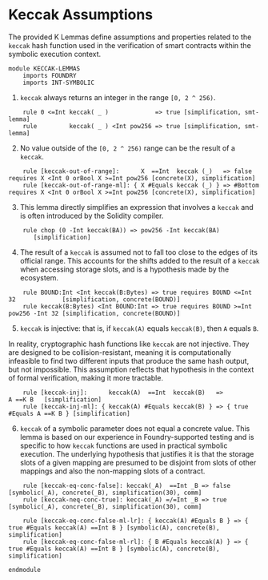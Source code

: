 Keccak Assumptions
==============

The provided K Lemmas define assumptions and properties related to the `keccak` hash function used in the verification of smart contracts within the symbolic execution context.

```k
module KECCAK-LEMMAS
    imports FOUNDRY
    imports INT-SYMBOLIC
```

1. `keccak` always returns an integer in the range `[0, 2 ^ 256)`.

```k
    rule 0 <=Int keccak( _ )             => true [simplification, smt-lemma]
    rule         keccak( _ ) <Int pow256 => true [simplification, smt-lemma]
```

2. No value outside of the `[0, 2 ^ 256)` range can be the result of a `keccak`.

```k
    rule [keccak-out-of-range]:      X  ==Int  keccak (_)   => false   requires X <Int 0 orBool X >=Int pow256 [concrete(X), simplification]
    rule [keccak-out-of-range-ml]: { X #Equals keccak (_) } => #Bottom requires X <Int 0 orBool X >=Int pow256 [concrete(X), simplification]
```

3. This lemma directly simplifies an expression that involves a `keccak` and is often introduced by the Solidity compiler.

```k
    rule chop (0 -Int keccak(BA)) => pow256 -Int keccak(BA)
       [simplification]
```

4. The result of a `keccak` is assumed not to fall too close to the edges of its official range. This accounts for the shifts added to the result of a `keccak` when accessing storage slots, and is a hypothesis made by the ecosystem.

```k
    rule BOUND:Int <Int keccak(B:Bytes) => true requires BOUND <=Int 32             [simplification, concrete(BOUND)]
    rule keccak(B:Bytes) <Int BOUND:Int => true requires BOUND >=Int pow256 -Int 32 [simplification, concrete(BOUND)]
```

5. `keccak` is injective: that is, if `keccak(A)` equals `keccak(B)`, then `A` equals `B`.

In reality, cryptographic hash functions like `keccak` are not injective. They are designed to be collision-resistant, meaning it is computationally infeasible to find two different inputs that produce the same hash output, but not impossible.
This assumption reflects that hypothesis in the context of formal verification, making it more tractable.

```k
    rule [keccak-inj]:      keccak(A)  ==Int  keccak(B)   =>                A ==K B   [simplification]
    rule [keccak-inj-ml]: { keccak(A) #Equals keccak(B) } => { true #Equals A ==K B } [simplification]
```

6. `keccak` of a symbolic parameter does not equal a concrete value. This lemma is based on our experience in Foundry-supported testing and is specific to how `keccak` functions are used in practical symbolic execution. The underlying hypothesis that justifies it is that the storage slots of a given mapping are presumed to be disjoint from slots of other mappings and also the non-mapping slots of a contract.

```k
    rule [keccak-eq-conc-false]: keccak(_A)  ==Int _B => false [symbolic(_A), concrete(_B), simplification(30), comm]
    rule [keccak-neq-conc-true]: keccak(_A) =/=Int _B => true  [symbolic(_A), concrete(_B), simplification(30), comm]

    rule [keccak-eq-conc-false-ml-lr]: { keccak(A) #Equals B } => { true #Equals keccak(A) ==Int B } [symbolic(A), concrete(B), simplification]
    rule [keccak-eq-conc-false-ml-rl]: { B #Equals keccak(A) } => { true #Equals keccak(A) ==Int B } [symbolic(A), concrete(B), simplification]
```

```k
endmodule
```